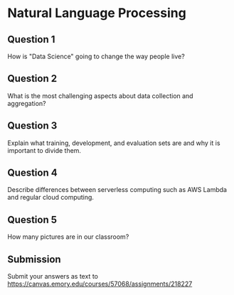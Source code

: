 Natural Language Processing
=====

## Question 1

How is "Data Science" going to change the way people live?

## Question 2

What is the most challenging aspects about data collection and aggregation?

## Question 3

Explain what training, development, and evaluation sets are and why it is important to divide them.


## Question 4

Describe differences between serverless computing such as AWS Lambda and regular cloud computing.


## Question 5

How many pictures are in our classroom?


## Submission

Submit your answers as text to https://canvas.emory.edu/courses/57068/assignments/218227

